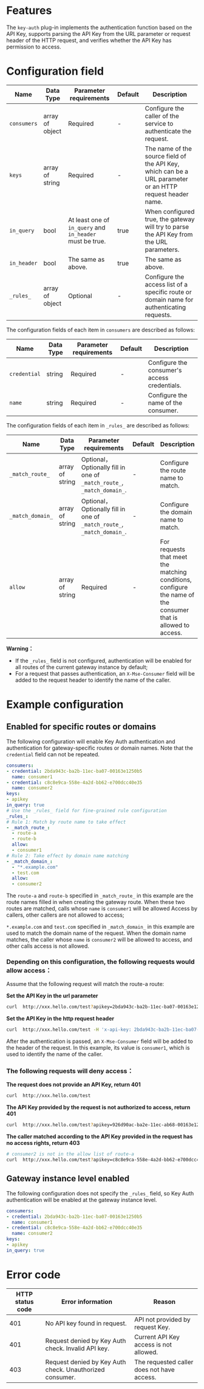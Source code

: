 # Features
The `key-auth` plug-in implements the authentication function based on the API Key, supports parsing the API Key from the URL parameter or request header of the HTTP request, and verifies whether the API Key has permission to access.

# Configuration field

|   Name      | Data Type       |               Parameter requirements                     | Default|     Description                                                                                           |
| ----------- | --------------- | -------------------------------------------------------- | ------ | --------------------------------------------------------------------------------------------------------- |
| `consumers` | array of object | Required                                                 | -      | Configure the caller of the service to authenticate the request.                                          |
| `keys`      | array of string | Required                                                 | -      | The name of the source field of the API Key, which can be a URL parameter or an HTTP request header name. |
| `in_query`  | bool            | At least one of `in_query` and `in_header` must be true. | true   | When configured true, the gateway will try to parse the API Key from the URL parameters.                  |
| `in_header` | bool            | The same as above.                                       | true   | The same as above.                                                                                        |
| `_rules_`   | array of object | Optional                                                 | -      | Configure the access list of a specific route or domain name for authenticating requests.                 |


The configuration fields of each item in `consumers` are described as follows:

| Name         | Data Type | Parameter requirements | Default | Description                                  |
| ------------ | --------- | -----------------------| ------  | -------------------------------------------  |
| `credential` | string    | Required               | -       | Configure the consumer's access credentials. |
| `name`       | string    | Required               | -       | Configure the name of the consumer.          |

The configuration fields of each item in `_rules_` are described as follows:

| Name             | Data Type       | Parameter requirements                                                 | Default| Description                                               |
| ---------------- | --------------- | ---------------------------------------------------------------------  | ------ | -------------------------------------------------- |
| `_match_route_`  | array of string | Optional，Optionally fill in one of `_match_route_`, `_match_domain_`. | -      | Configure the route name to match.                               |
| `_match_domain_` | array of string | Optional，Optionally fill in one of `_match_route_`, `_match_domain_`. | -      | Configure the domain name to match.                                  |
| `allow`          | array of string | Required                                                               | -      | For requests that meet the matching conditions, configure the name of the consumer that is allowed to access. |

**Warning：**
- If the `_rules_` field is not configured, authentication will be enabled for all routes of the current gateway instance by default;
- For a request that passes authentication, an `X-Mse-Consumer` field will be added to the request header to identify the name of the caller.

# Example configuration

## Enabled for specific routes or domains

The following configuration will enable Key Auth authentication and authentication for gateway-specific routes or domain names. Note that the `credential` field can not be repeated.

```yaml
consumers:
- credential: 2bda943c-ba2b-11ec-ba07-00163e1250b5
  name: consumer1
- credential: c8c8e9ca-558e-4a2d-bb62-e700dcc40e35
  name: consumer2
keys:
- apikey
in_query: true
# Use the _rules_ field for fine-grained rule configuration
_rules_:
# Rule 1: Match by route name to take effect
- _match_route_:
  - route-a
  - route-b
  allow:
  - consumer1
# Rule 2: Take effect by domain name matching
- _match_domain_:
  - "*.example.com"
  - test.com
  allow:
  - consumer2
```

The `route-a` and `route-b` specified in `_match_route_` in this example are the route names filled in when creating the gateway route. When these two routes are matched, calls whose `name` is `consumer1` will be allowed Access by callers, other callers are not allowed to access;

`*.example.com` and `test.com` specified in `_match_domain_` in this example are used to match the domain name of the request. When the domain name matches, the caller whose `name` is `consumer2` will be allowed to access, and other calls access is not allowed.

### Depending on this configuration, the following requests would allow access：

Assume that the following request will match the route-a route:

**Set the API Key in the url parameter**
```bash
curl  http://xxx.hello.com/test?apikey=2bda943c-ba2b-11ec-ba07-00163e1250b5
```
**Set the API Key in the http request header**
```bash
curl  http://xxx.hello.com/test -H 'x-api-key: 2bda943c-ba2b-11ec-ba07-00163e1250b5'
```

After the authentication is passed, an `X-Mse-Consumer` field will be added to the header of the request. In this example, its value is `consumer1`, which is used to identify the name of the caller.

### The following requests will deny access：

**The request does not provide an API Key, return 401**
```bash
curl  http://xxx.hello.com/test
```
**The API Key provided by the request is not authorized to access, return 401**
```bash
curl  http://xxx.hello.com/test?apikey=926d90ac-ba2e-11ec-ab68-00163e1250b5
```

**The caller matched according to the API Key provided in the request has no access rights, return 403**
```bash
# consumer2 is not in the allow list of route-a
curl  http://xxx.hello.com/test?apikey=c8c8e9ca-558e-4a2d-bb62-e700dcc40e35
```

## Gateway instance level enabled

The following configuration does not specify the `_rules_` field, so Key Auth authentication will be enabled at the gateway instance level.

```yaml
consumers:
- credential: 2bda943c-ba2b-11ec-ba07-00163e1250b5
  name: consumer1
- credential: c8c8e9ca-558e-4a2d-bb62-e700dcc40e35
  name: consumer2
keys:
- apikey
in_query: true
```

# Error code

| HTTP status code | Error information                                          | Reason                                        |
| ---------------- | ---------------------------------------------------------  | --------------------------------------------  |
| 401              | No API key found in request.                               | API not provided by request Key.              |
| 401              | Request denied by Key Auth check. Invalid API key.         | Current API Key access is not allowed.        |
| 403              | Request denied by Key Auth check. Unauthorized consumer. | The requested caller does not have access.    |
